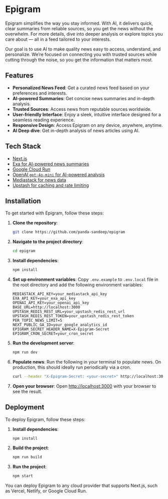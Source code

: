 # Epigram

Epigram simplifies the way you stay informed. With AI, it delivers quick, clear summaries from reliable sources, so you get the news without the overwhelm. For more details, dive into deeper analysis or explore topics you care about — all in a feed tailored to your interests.

Our goal is to use AI to make quality news easy to access, understand, and personalize. We’re focused on connecting you with trusted sources while cutting through the noise, so you get the information that matters most.

## Features

- **Personalized News Feed**: Get a curated news feed based on your preferences and interests.
- **AI-powered Summaries**: Get concise news summaries and in-depth analysis.
- **Trusted Sources**: Access news from reputable sources worldwide.
- **User-friendly Interface**: Enjoy a sleek, intuitive interface designed for a seamless reading experience.
- **Responsive Design**: Access Epigram on any device, anywhere, anytime.
- **AI Deep dive**: Get in-depth analysis of news articles using AI.

## Tech Stack

- [Next.js](https://nextjs.org/)
- [Exa for AI-powered news summaries](https://exa.ai/)
- [Google Cloud Run](https://cloud.google.com/run?hl=en)
- [OpenAI `gpt-4o-mini` for AI-powered analysis](https://openai.com/)
- [Mediastack for news data](https://mediastack.com/documentation)
- [Upstash for caching and rate limiting](https://upstash.com/)

## Installation

To get started with Epigram, follow these steps:

1. **Clone the repository**:
    ```bash
    git clone https://github.com/panda-sandeep/epigram
    ```

2. **Navigate to the project directory**:
    ```bash
    cd epigram
    ```

3. **Install dependencies**:
    ```bash
    npm install
    ```

4. **Set up environment variables**:
    Copy `.env.example` to `.env.local` file in the root directory and add the following environment variables:
    
    ```env
    MEDIASTACK_API_KEY=your_mediastack_api_key
    EXA_API_KEY=your_exa_api_key
    OPENAI_API_KEY=your_openai_api_key
    BASE_URL=http://localhost:3000
    UPSTASH_REDIS_REST_URL=your_upstash_redis_rest_url
    UPSTASH_REDIS_REST_TOKEN=your_upstash_redis_rest_token
    PER_TOPIC_NEWS_LIMIT=5
    NEXT_PUBLIC_GA_ID=your_google_analytics_id
    EPIGRAM_SECRET_HEADER_NAME=X-Epigram-Secret
    EPIGRAM_CRON_SECRET=your_cron_secret
    ```

5. **Run the development server**:
    ```bash
    npm run dev
    ```
6. **Populate news**:
   Run the following in your terminal to populate news. On production, this should ideally run periodically via a cron.
    ```bash
    curl --header "X-Epigram-Secret: <your-secret>" http://localhost:3000/api/news/populate
    ```    

7. **Open your browser**:
    Open [http://localhost:3000](http://localhost:3000) with your browser to see the result.

## Deployment

To deploy Epigram, follow these steps:

1. **Install dependencies**:
    ```bash
    npm install
    ```

1. **Build the project**:
    ```bash
    npm run build
    ```

2. **Run the project**:
    ```bash
    npm start
    ```
You can deploy Epigram to any cloud provider that supports Next.js, such as Vercel, Netlify, or Google Cloud Run.